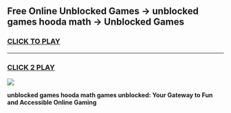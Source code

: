 
## Free Online Unblocked Games → unblocked games hooda math → Unblocked Games
<h3>
<a href="https://premium.freeplayer.one?title=unblocked_games_hooda_math&ref=21F">CLICK TO PLAY</a></h3>
<hr>

<h3>
<a href="https://premium.freeplayer.one?title=unblocked_games_hooda_math&ref=21F">CLICK 2 PLAY</a>
  
</h3>

<a href="https://premium.freeplayer.one?title=unblocked_games_hooda_math&ref=21F/"><img src="https://clearcache.store/games.png"></a>


**unblocked games hooda math games unblocked: Your Gateway to Fun and Accessible Online Gaming**
